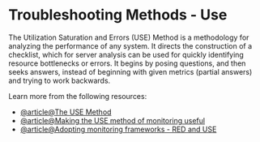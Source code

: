 # Troubleshooting Methods - Use

The Utilization Saturation and Errors (USE) Method is a methodology for analyzing the performance of any system. It directs the construction of a checklist, which for server analysis can be used for quickly identifying resource bottlenecks or errors. It begins by posing questions, and then seeks answers, instead of beginning with given metrics (partial answers) and trying to work backwards.

Learn more from the following resources:

- [@article@The USE Method](https://www.brendangregg.com/usemethod.html)
- [@article@Making the USE method of monitoring useful](https://www.infoworld.com/article/2270621/making-the-use-method-of-monitoring-useful.html)
- [@article@Adopting monitoring frameworks - RED and USE ](https://lantern.splunk.com/Observability/Product_Tips/Observability_Cloud/Adopting_monitoring_frameworks_-_RED_and_USE)